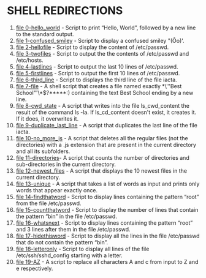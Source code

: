 # SHELL REDIRECTIONS

1. [file 0-hello_world](./0-hello_world) -  Script to print “Hello, World”, followed by a new line to the standard output.
2. [file 1-confused_smiley](./1-confused_smiley) - Script to display a confused smiley "(Ôo)'.
3. [file 2-hellofile](./2-hellofile) - Script to display the content of /etc/passwd.
4. [file 3-twofiles](./3-twofiles) - Script to output the the contents of /etc/passwd and /etc/hosts.
5. [file 4-lastlines](./4-lastlines) - Script to output the last 10 lines of /etc/passwd.
6. [file 5-firstlines](./5-firstlines) - Script to output the first 10 lines of /etc/passwd.
7. [file 6-third_line](./6-third_line) - Script to displays the third line of the file iacta.
8. [file 7-file](./7-file) - A shell script that creates a file named exactly \*\\'"Best School"\'\\*$\?\*\*\*\*\*:) containing the text Best School ending by a new line.
9. [file 8-cwd_state](./8-cwd_state) - A script that writes into the file ls_cwd_content the result of the command ls -la. If ls_cd_content doesn't exist, it creates it. If it does, it overwrites it.
10. [file 9-duplicate_last_line](./9-duplicate_last_line) - A script that duplicates the last line of the file iacta.
11. [file 10-no_more_js](./10-no_more_js) - A script that deletes all the regular files (not the directories) with a .js extension that are present in the current directory and all its subfolders.
12. [file 11-directories](./11-directories)- A script that counts the number of directories and sub-directories in the current directory.
13. [file 12-newest_files](./12-newest_files) - A script that displays the 10 newest files in the current directory.
14. [file 13-unique](./13-unique) - A script that takes a list of words as input and prints only words that appear exactly once.
15. [file 14-findthatword](./14-findthatword) - Script to display lines containing the pattern “root” from the file /etc/passwd.
16. [file 15-countthatword](./15-countthatword) - Script to display the number of lines that contain the pattern “bin” in the file /etc/passwd.
17. [file 16-whatsnext](./16-whatsnext) - Script to display lines containing the pattern “root” and 3 lines after them in the file /etc/passwd.
18. [file 17-hidethisword](./17-hidethisword) - Script to display all the lines in the file /etc/passwd that do not contain the pattern “bin”.
19. [file 18-letteronly](./18-letteronly) - Script to display all lines of the file /etc/ssh/sshd_config starting with a letter.
20. [file 19-AZ](./19-AZ) - A script to replace all characters A and c from input to Z and e respectively.

